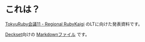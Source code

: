 # これは？

[TokyuRuby会議11 - Regional RubyKaigi](https://tokyurubykaigi.github.io/tokyu11/) のLTに向けた発表資料です。

[Deckset](https://www.decksetapp.com/)向けの [Markdownファイル](rspec_for_async_function.md) です。
